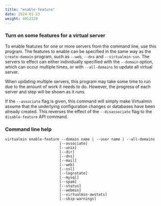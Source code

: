 ```yaml
---
title: "enable-feature"
date: 2024-01-23
weight: 4012120
---
```


### Turn on some features for a virtual server

To enable features for one or more servers from the command line, use this program. The features to enable can be specified in the same way as the `create-domain` program, such as `--web`, `--dns` and `--virtualmin-svn`. The servers to effect can either individually specified with the `--domain` option, which can occur multiple times, or with `--all-domains` to update all virtual server.

When updating multiple servers, this program may take some time to run due to the amount of work it needs to do. However, the progress of each server and step will be shown as it runs.

If the `--associate` flag is given, this command will simply make Virtualmin assume that the underlying configuration changes or databases have been already created. This reverses the effect of the `--disassociate` flag to the `disable-feature` API command.

### Command line help

```text
virtualmin enable-feature --domain name | --user name | --all-domains
                         [--associate]
                         [--unix]
                         [--dir]
                         [--dns]
                         [--mail]
                         [--web]
                         [--ssl]
                         [--logrotate]
                         [--mysql]
                         [--spam]
                         [--status]
                         [--webmin]
                         [--virtualmin-awstats]
                         [--skip-warnings]
```
